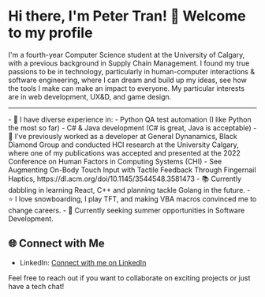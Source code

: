 # Hi there, I'm Peter Tran! 👋 Welcome to my  profile

I'm a fourth-year Computer Science student at the University of Calgary, with a previous background in Supply Chain Management. I found my true passions to be in technology, particularly in human-computer interactions & software engineering, where I can dream and build up my ideas, see how the tools I make can make an impact to everyone. My particular interests are in web development, UX&D, and game design. 
<hr/>
- 🔭 I have diverse experience in:
  - Python QA test automation (I like Python the most so far)
  - C# & Java development (C# is great, Java is acceptable)
- 👔 I've previously worked as a developer at General Dynanamics, Black Diamond Group and conducted HCI research at the University Calgary, where one of my publications was accepted and presented at the 2022 Conference on Human Factors in Computing Systems (CHI)
  - See Augmenting On-Body Touch Input with Tactile Feedback Through Fingernail Haptics, https://dl.acm.org/doi/10.1145/3544548.3581473
- 📚 Currently dabbling in learning React, C++ and planning tackle Golang in the future.
- ⭐ I love snowboarding, I play TFT, and making VBA macros convinced me to change careers.
- 🚀 Currently seeking summer opportunities in Software Development. 
  
## 🌐 Connect with Me

- LinkedIn: [Connect with me on LinkedIn](https://www.linkedin.com/in/pktran/)

Feel free to reach out if you want to collaborate on exciting projects or just have a tech chat!
